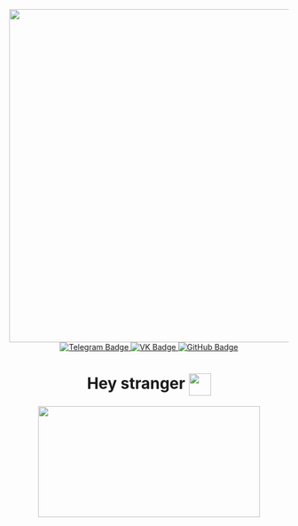 <!-- social QR-codes -->
<div id="header" align="center">
  <img src="https://github.com/TruerxDofc/TruerxDofc/blob/images/gh_social.png" width="600"/>
</div>

<!-- social links -->
<div id="badges" align = "center">
  <a href="https://t.me/truer_xD">
    <img src="https://img.shields.io/badge/Telegram-%234F9DE5?style=flat-square&logo=telegram&logoColor=white" alt="Telegram Badge"/>
  </a>
  <a href="https://vk.com/truerxd">
    <img src="https://img.shields.io/badge/VK-%230077FF?style=flat-square&logo=vk&logoColor=white" alt="VK Badge"/>
  </a>
  <a href="https://github.com/TruerxDofc">
    <img src="https://img.shields.io/badge/GitHub-black?style=flat-square&logo=github&logoColor=white" alt="GitHub Badge"/>
  </a>
</div>

<!-- guests counter -->
<div id="badges" align = "center">
  <img src="https://komarev.com/ghpvc/?username=TruerxDofc&style=flat-square&color=blue" alt=""/>
</div>

<!-- Greeting -->
<h1 align="center"> 
  Hey stranger 
  <img src="https://github.com/TruerxDofc/TruerxDofc/blob/images/giphy.gif" width="40px" style="vertical-align: middle;"/>
</h1>

<!-- GIF cat -->
<div id="header" align="center">
  <img src="https://github.com/TruerxDofc/TruerxDofc/blob/images/cat.gif" width="400" height="200"/>
</div>
